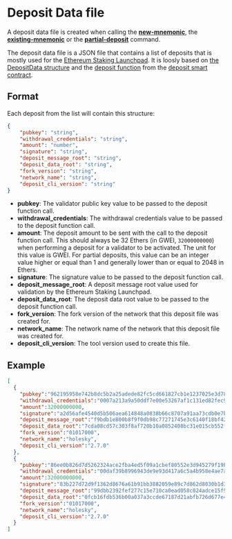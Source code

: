 # Deposit Data file

A deposit data file is created when calling the **[new-mnemonic](new_mnemonic.md)**, the **[existing-mnemonic](existing_mnemonic.md)** or the **[partial-deposit](partial_deposit.md)** command.

The deposit data file is a JSON file that contains a list of deposits that is mostly used for the [Ethereum Staking Launchpad](https://github.com/ethereum/staking-launchpad). It is loosly based on [the DepositData structure](https://github.com/ethereum/consensus-specs/blob/dev/specs/phase0/beacon-chain.md#depositdata) and the [deposit function](https://github.com/ethereum/consensus-specs/blob/dev/specs/phase0/deposit-contract.md#deposit-function) from the [deposit smart contract](https://github.com/ethereum/consensus-specs/blob/dev/specs/phase0/deposit-contract.md).

## Format
Each deposit from the list will contain this structure:
```JSON
{
    "pubkey": "string",
    "withdrawal_credentials": "string",
    "amount": "number",
    "signature": "string",
    "deposit_message_root": "string",
    "deposit_data_root": "string",
    "fork_version": "string",
    "network_name": "string",
    "deposit_cli_version": "string"
}
```

- **pubkey**: The validator public key value to be passed to the deposit function call.
- **withdrawal_credentials**: The withdrawal credentials value to be passed to the deposit function call.
- **amount**: The deposit amount to be sent with the call to the deposit function call. This should always be 32 Ethers (in GWEI, `32000000000`) when performing a deposit for a validator to be activated. The unit for this value is GWEI. For partial deposits, this value can be an integer value higher or equal than 1 and generally lower than or equal to 2048 in Ethers.
- **signature**: The signature value to be passed to the deposit function call.
- **deposit_message_root**: A deposit message root value used for validation by the Ethereum Staking Launchpad.
- **deposit_data_root**: The deposit data root value to be passed to the deposit function call.
- **fork_version**: The fork version of the network that this deposit file was created for.
- **network_name**: The network name of the network that this deposit file was created for.
- **deposit_cli_version**: The tool version used to create this file.

## Example
```JSON
[
  {
    "pubkey":"962195958e742b8dc5b2a25adede82fc5cd661827cb1e1237025e3d7847801aa5584d5bfdc6893413264cccfbff54128",
    "withdrawal_credentials":"0007a213a9a50ddf7e00e53267af1c131ed82fec947f1c9656b54f9a20f7a87f",
    "amount":32000000000,
    "signature":"a2d56afe4540d5b506aea614848a0838b66c8707a91aa73cdb0e7b59d819f16be64881b5b621184b1668f4f1d024094a1861c5af783ded675b5763047c069c5eb805649f7c04656c96b31b0bccc34ed93c8fcd8f2e4a9e5c03453f305089d765",
    "deposit_message_root":"f9bdb1e800b8f9f0db98c77271745e3c6140f18bf420543bda84fa92c393ddc7",
    "deposit_data_root":"7cda08cd57c303f8af720b10a0852408bc31e015cb552f0029fc1024b8a1d615",
    "fork_version":"01017000",
    "network_name":"holesky",
    "deposit_cli_version":"2.7.0"
  },
  {
    "pubkey":"86ee0b826d7d5262324ace2fba4ed5f09a1cbef80552e3d945279f19bc4118a98e9a93257eb4c7731ccc10c19835d24f",
    "withdrawal_credentials":"00daf39b8996943de9e93d417a6c5a4b958e4ae7a4d6e27f72aa08d41faa012f",
    "amount":32000000000,
    "signature":"83b227d72d9f1362d8676a61b91bb3882059e89c7d862d8030b1d37e890143869c105a78efce2a734f202da95076782219010e896ec9f8328a9e553134773626810d6c455bc1250a20e52a01684c051dd3e46151587267214cbb396673a13e89",
    "deposit_message_root":"99dbb2392fef277c15e710ca0ead058c024adce15f9e8f369bbaea939c0009ed",
    "deposit_data_root":"0fcb16fdb536b00a037a3ccde67187d21abfb726d677e40709ae6910d44377a5",
    "fork_version":"01017000",
    "network_name":"holesky",
    "deposit_cli_version":"2.7.0"
  }
]
```
